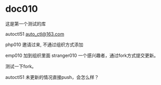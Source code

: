 # doc010
这是第一个测试的库


autoctl51   auto_ctl@163.com

php010 邀请过来,  不通过组织方式添加    

emp010 加到组织里面
stranger010  一个感兴趣者，通过fork方式提交更新。

测试一下fork。


autoctl51 未更新的情况直接push，会怎么样？
